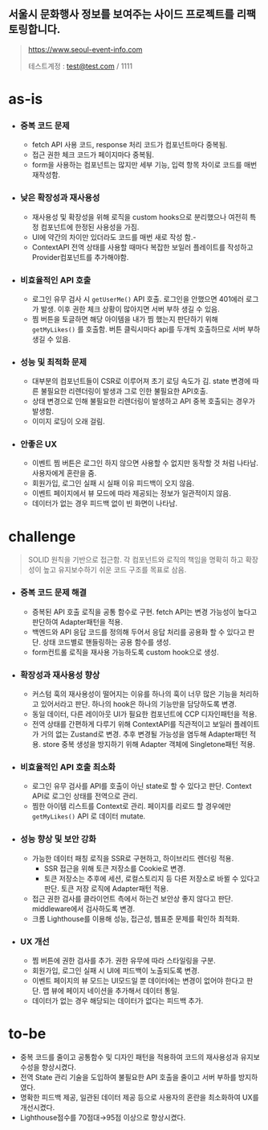## 서울시 문화행사 정보를 보여주는 사이드 프로젝트를 리팩토링합니다.

> https://www.seoul-event-info.com
>
> 테스트계정 : test@test.com / 1111

# as-is

- ### **중복 코드 문제**
  - fetch API 사용 코드, response 처리 코드가 컴포넌트마다 중복됨.
  - 접근 권한 체크 코드가 페이지마다 중복됨.
  - form을 사용하는 컴포넌트는 많지만 세부 기능, 입력 항목 차이로 코드를 매번 재작성함.
- ### **낮은 확장성과 재사용성**
  - 재사용성 및 확장성을 위해 로직을 custom hooks으로 분리했으나 여전히 특정 컴포넌트에 한정된 사용성을 가짐.
  - UI에 약간의 차이만 있더라도 코드를 매번 새로 작성 함.-
  - ContextAPI 전역 상태를 사용할 때마다 복잡한 보일러 플레이트를 작성하고 Provider컴포넌트를 추가해야함.
- ### **비효율적인 API 호출**
  - 로그인 유무 검사 시 `getUserMe()` API 호출. 로그인을 안했으면 401에러 로그가 발생. 이후 권한 체크 상황이 많아지면 서버 부하 생길 수 있음.
  - 찜 버튼을 토글하면 해당 아이템을 내가 찜 했는지 판단하기 위해 `getMyLikes()` 를 호출함. 버튼 클릭시마다 api를 두개씩 호출하므로 서버 부하 생길 수 있음.
- ### **성능 및 최적화 문제**
  - 대부분의 컴포넌트들이 CSR로 이루어져 초기 로딩 속도가 김. state 변경에 따른 불필요한 리렌더링이 발생과 그로 인한 불필요한 API호출.
  - 상태 변경으로 인해 불필요한 리렌더링이 발생하고 API 중복 호출되는 경우가 발생함.
  - 이미지 로딩이 오래 걸림.
- ### **안좋은 UX**
  - 이벤트 찜 버튼은 로그인 하지 않으면 사용할 수 없지만 동작할 것 처럼 나타남. 사용자에게 혼란을 줌.
  - 회원가입, 로그인 실패 시 실패 이유 피드백이 오지 않음.
  - 이벤트 페이지에서 뷰 모드에 따라 제공되는 정보가 일관적이지 않음.
  - 데이터가 없는 경우 피드백 없이 빈 화면이 나타남.

# challenge

> SOLID 원칙을 기반으로 접근함. 각 컴포넌트와 로직의 책임을 명확히 하고 확장성이 높고 유지보수하기 쉬운 코드 구조를 목표로 삼음.

- ### **중복 코드 문제 해결**
  - 증복된 API 호출 로직을 공통 함수로 구현. fetch API는 변경 가능성이 높다고 판단하여 Adapter패턴을 적용.
  - 백엔드와 API 응답 코드를 정의해 두어서 응답 처리를 공용화 할 수 있다고 판단. 상태 코드별로 핸들링하는 공용 함수를 생성.
  - form컨트롤 로직을 재사용 가능하도록 custom hook으로 생성.
- ### **확장성과 재사용성 향상**
  - 커스텀 훅의 재사용성이 떨어지는 이유를 하나의 훅이 너무 많은 기능을 처리하고 있어서라고 판단. 하나의 hook은 하나의 기능만을 담당하도록 변경.
  - 동일 데이터, 다른 레이아웃 UI가 필요한 컴포넌트에 CCP 디자인패턴을 적용.
  - 전역 상태를 간편하게 다루기 위해 ContextAPI를 직관적이고 보일러 플레이트가 거의 없는 Zustand로 변경. 추후 변경될 가능성을 염두해 Adapter패턴 적용. store 중복 생성을 방지하기 위해 Adapter 객체에 Singletone패턴 적용.
- ### **비효율적인 API 호출 최소화**
  - 로그인 유무 검사를 API를 호출이 아닌 state로 할 수 있다고 판단. Context API로 로그인 상태를 전역으로 관리.
  - 찜한 아이템 리스트를 Context로 관리. 페이지를 리로드 할 경우에만 `getMyLikes()` API 로 데이터 mutate.
- ### **성능 향상 및 보안 강화**
  - 가능한 데이터 패칭 로직을 SSR로 구현하고, 하이브리드 렌더링 적용.
    - SSR 접근을 위해 토큰 저장소를 Cookie로 변경.
    - 토큰 저장소는 추후에 세션, 로컬스토리지 등 다른 저장소로 바뀔 수 있다고 판단. 토큰 저장 로직에 Adapter패턴 적용.
  - 접근 권한 검사를 클라이언트 측에서 하는건 보안상 좋지 않다고 판단. middleware에서 검사하도록 변경.
  - 크롬 Lighthouse를 이용해 성능, 접근성, 웹표준 문제를 확인하 최적화.
- ### **UX 개선**
  - 찜 버튼에 권한 검사를 추가. 권한 유무에 따라 스타일링을 구분.
  - 회원가입, 로그인 실패 시 UI에 피드백이 노출되도록 변경.
  - 이벤트 페이지의 뷰 모드는 UI모드일 뿐 데이터에는 변경이 없어야 한다고 판단. 맵 뷰에 페이지 네이션을 추가해서 데이터 통일.
  - 데이터가 없는 경우 해당되는 데이터가 없다는 피드백 추가.

# to-be

- 중복 코드를 줄이고 공통함수 및 디자인 패턴을 적용하여 코드의 재사용성과 유지보수성을 향상시켰다.
- 전역 State 관리 기술을 도입하여 불필요한 API 호출을 줄이고 서버 부하를 방지하였다.
- 명확한 피드백 제공, 일관된 데이터 제공 등으로 사용자의 혼란을 최소화하여 UX를 개선시켰다.
- Lighthouse점수를 70점대→95점 이상으로 향상시켰다.
